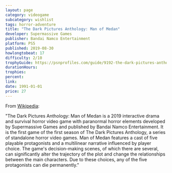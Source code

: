 ```yaml
---
layout: page
category: videogame
subcategory: wishlist
tags: horror-adventure
title: "The Dark Pictures Anthology: Man of Medan"
developer: Supermassive Games
publisher: Bandai Namco Entertainment
platform: PS5
published: 2019-08-30
howlongtobeat: 17
difficulty: 2/10
trophyGuide: https://psnprofiles.com/guide/9192-the-dark-pictures-anthology-man-of-medan-trophy-guide
durationHours:
trophies:
percent:
link:
date: 1991-01-01
price: 27
---
```


From [Wikipedia](https://en.wikipedia.org/wiki/The_Dark_Pictures_Anthology:_Man_of_Medan):

"The Dark Pictures Anthology: Man of Medan is a 2019 interactive drama and survival horror video game with paranormal horror elements developed by Supermassive Games and published by Bandai Namco Entertainment. It is the first game of the first season of The Dark Pictures Anthology, a series of standalone horror video games. Man of Medan features a cast of five playable protagonists and a multilinear narrative influenced by player choice. The game's decision-making scenes, of which there are several, can significantly alter the trajectory of the plot and change the relationships between the main characters. Due to these choices, any of the five protagonists can die permanently."
